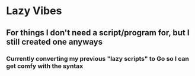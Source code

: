 # Lazy Vibes

## For things I don't need a script/program for, but I still created one anyways
### Currently converting my previous "lazy scripts" to Go so I can get comfy with the syntax
